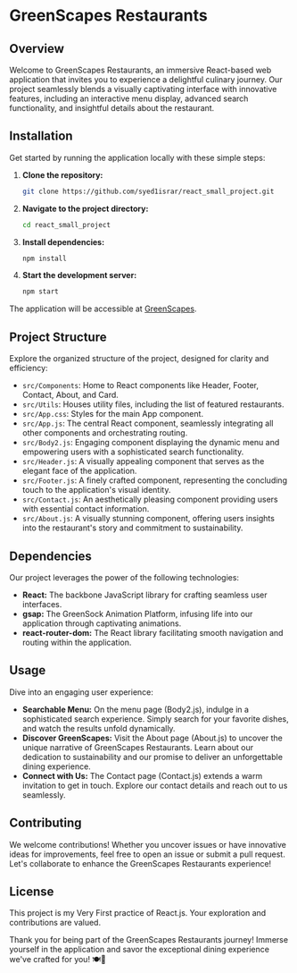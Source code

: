 # GreenScapes Restaurants

## Overview
Welcome to GreenScapes Restaurants, an immersive React-based web application that invites you to experience a delightful culinary journey. Our project seamlessly blends a visually captivating interface with innovative features, including an interactive menu display, advanced search functionality, and insightful details about the restaurant.

## Installation
Get started by running the application locally with these simple steps:

1. **Clone the repository:**
    ```bash
    git clone https://github.com/syed1israr/react_small_project.git
    ```

2. **Navigate to the project directory:**
    ```bash
    cd react_small_project
    ```

3. **Install dependencies:**
    ```bash
    npm install
    ```

4. **Start the development server:**
    ```bash
    npm start
    ```
   
The application will be accessible at [GreenScapes](https://greenscapes.netlify.app/).

## Project Structure
Explore the organized structure of the project, designed for clarity and efficiency:

- `src/Components`: Home to React components like Header, Footer, Contact, About, and Card.
- `src/Utils`: Houses utility files, including the list of featured restaurants.
- `src/App.css`: Styles for the main App component.
- `src/App.js`: The central React component, seamlessly integrating all other components and orchestrating routing.
- `src/Body2.js`: Engaging component displaying the dynamic menu and empowering users with a sophisticated search functionality.
- `src/Header.js`: A visually appealing component that serves as the elegant face of the application.
- `src/Footer.js`: A finely crafted component, representing the concluding touch to the application's visual identity.
- `src/Contact.js`: An aesthetically pleasing component providing users with essential contact information.
- `src/About.js`: A visually stunning component, offering users insights into the restaurant's story and commitment to sustainability.

## Dependencies
Our project leverages the power of the following technologies:

- **React:** The backbone JavaScript library for crafting seamless user interfaces.
- **gsap:** The GreenSock Animation Platform, infusing life into our application through captivating animations.
- **react-router-dom:** The React library facilitating smooth navigation and routing within the application.

## Usage
Dive into an engaging user experience:

- **Searchable Menu:** On the menu page (Body2.js), indulge in a sophisticated search experience. Simply search for your favorite dishes, and watch the results unfold dynamically.
- **Discover GreenScapes:** Visit the About page (About.js) to uncover the unique narrative of GreenScapes Restaurants. Learn about our dedication to sustainability and our promise to deliver an unforgettable dining experience.
- **Connect with Us:** The Contact page (Contact.js) extends a warm invitation to get in touch. Explore our contact details and reach out to us seamlessly.

## Contributing
We welcome contributions! Whether you uncover issues or have innovative ideas for improvements, feel free to open an issue or submit a pull request. Let's collaborate to enhance the GreenScapes Restaurants experience!

## License
This project is my Very First practice of React.js. Your exploration and contributions are valued.

Thank you for being part of the GreenScapes Restaurants journey! Immerse yourself in the application and savor the exceptional dining experience we've crafted for you! 🍽️💚
